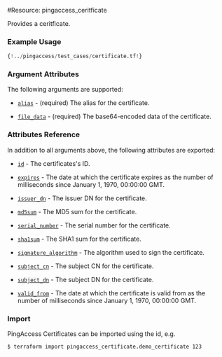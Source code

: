 #Resource: pingaccess_ceritficate

Provides a ceritficate.

### Example Usage
```terraform
{!../pingaccess/test_cases/certificate.tf!}
```
### Argument Attributes
The following arguments are supported:

- [`alias`](#alias) - (required) The alias for the certificate.

- [`file_data`](#file_data) - (required) The base64-encoded data of the certificate.

### Attributes Reference

In addition to all arguments above, the following attributes are exported:

- [`id`](#id) - The certificates's ID.

- [`expires`](#expires) - The date at which the certificate expires as the number of milliseconds since January 1, 1970, 00:00:00 GMT.

- [`issuer_dn`](#issuer_dn) - The issuer DN for the certificate.

- [`md5sum`](#md5sum) - The MD5 sum for the certificate.

- [`serial_number`](#serial_number) - The serial number for the certificate.

- [`sha1sum`](#sha1sum) - The SHA1 sum for the certificate.

- [`signature_algorithm`](#signature_algorithm) -  The algorithm used to sign the certificate.

- [`subject_cn`](#subject_cn) - The subject CN for the certificate.

- [`subject_dn`](#subject_dn) - The subject DN for the certificate.

- [`valid_from`](#valid_from) - The date at which the certificate is valid from as the number of milliseconds since January 1, 1970, 00:00:00 GMT.

### Import

PingAccess Certificates can be imported using the id, e.g.

```bash
$ terraform import pingaccess_certificate.demo_certificate 123
```